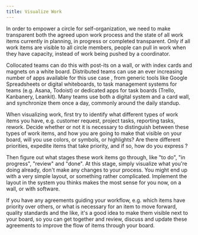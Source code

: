 ```yaml
---
title: Visualize Work
---
```



In order to empower a circle for self-organization, we need to make transparent both the agreed upon work process and the state of all work items currently in planning, in progress or completed transparent. Only if all work items are visible to all circle members, people can pull in work when they have capacity, instead of work being pushed by a coordinator. 

Collocated teams can do this with post-its on a wall, or with index cards and magnets on a white board. Distributed teams can use an ever increasing number of apps available for this use case , from generic tools like Google Spreadsheets or digital whiteboards, to task management systems for teams (e.g. Asana, Todoist) or dedicated apps for task boards (Trello, Kanbanery, Leankit). Many teams use both a digital system and a card wall, and synchronize them once a day, commonly around the daily standup.

When visualizing work, first try to identify what different types of work items you have, e.g. customer request, project tasks, reporting tasks, rework. Decide whether or not it is necessary to distinguish between these types of work items, and how you are going to make that visible on your board, will you use colors, or symbols, or highlights? Are there different priorities, expedite items that take priority, and if so, how do you express ?

Then figure out what stages these work items go through, like "to do", "in progress", "review" and "done". At this stage, simply visualize what you're  doing already, don't make any changes to your process. You might end up with a very simple layout, or something rather complicated. Implement the layout in the system you thinks makes the most sense for you now, on a wall, or with software.

If you have any agreements guiding your workflow, e.g. which items have priority over others, or what is necessary for an item to move forward, quality standards and the like, it's a good idea to make them visible next to your board, so you can get together and review, discuss and update these agreements to improve the flow of items through your board.



